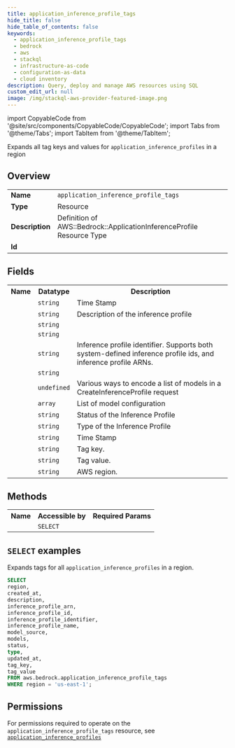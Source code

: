 ```yaml
---
title: application_inference_profile_tags
hide_title: false
hide_table_of_contents: false
keywords:
  - application_inference_profile_tags
  - bedrock
  - aws
  - stackql
  - infrastructure-as-code
  - configuration-as-data
  - cloud inventory
description: Query, deploy and manage AWS resources using SQL
custom_edit_url: null
image: /img/stackql-aws-provider-featured-image.png
---
```


import CopyableCode from '@site/src/components/CopyableCode/CopyableCode';
import Tabs from '@theme/Tabs';
import TabItem from '@theme/TabItem';

Expands all tag keys and values for <code>application_inference_profiles</code> in a region

## Overview
<table>
<tbody>
<tr><td><b>Name</b></td><td><code>application_inference_profile_tags</code></td></tr>
<tr><td><b>Type</b></td><td>Resource</td></tr>
<tr><td><b>Description</b></td><td>Definition of AWS::Bedrock::ApplicationInferenceProfile Resource Type</td></tr>
<tr><td><b>Id</b></td><td><CopyableCode code="aws.bedrock.application_inference_profile_tags" /></td></tr>
</tbody>
</table>

## Fields
<table>
<tbody>
<tr><th>Name</th><th>Datatype</th><th>Description</th></tr><tr><td><CopyableCode code="created_at" /></td><td><code>string</code></td><td>Time Stamp</td></tr>
<tr><td><CopyableCode code="description" /></td><td><code>string</code></td><td>Description of the inference profile</td></tr>
<tr><td><CopyableCode code="inference_profile_arn" /></td><td><code>string</code></td><td></td></tr>
<tr><td><CopyableCode code="inference_profile_id" /></td><td><code>string</code></td><td></td></tr>
<tr><td><CopyableCode code="inference_profile_identifier" /></td><td><code>string</code></td><td>Inference profile identifier. Supports both system-defined inference profile ids, and inference profile ARNs.</td></tr>
<tr><td><CopyableCode code="inference_profile_name" /></td><td><code>string</code></td><td></td></tr>
<tr><td><CopyableCode code="model_source" /></td><td><code>undefined</code></td><td>Various ways to encode a list of models in a CreateInferenceProfile request</td></tr>
<tr><td><CopyableCode code="models" /></td><td><code>array</code></td><td>List of model configuration</td></tr>
<tr><td><CopyableCode code="status" /></td><td><code>string</code></td><td>Status of the Inference Profile</td></tr>
<tr><td><CopyableCode code="type" /></td><td><code>string</code></td><td>Type of the Inference Profile</td></tr>
<tr><td><CopyableCode code="updated_at" /></td><td><code>string</code></td><td>Time Stamp</td></tr>
<tr><td><CopyableCode code="tag_key" /></td><td><code>string</code></td><td>Tag key.</td></tr>
<tr><td><CopyableCode code="tag_value" /></td><td><code>string</code></td><td>Tag value.</td></tr>
<tr><td><CopyableCode code="region" /></td><td><code>string</code></td><td>AWS region.</td></tr>
</tbody>
</table>

## Methods

<table>
<tbody>
  <tr>
    <th>Name</th>
    <th>Accessible by</th>
    <th>Required Params</th>
  </tr>
  <tr>
    <td><CopyableCode code="list_resources" /></td>
    <td><code>SELECT</code></td>
    <td><CopyableCode code="region" /></td>
  </tr>
</tbody>
</table>

## `SELECT` examples
Expands tags for all <code>application_inference_profiles</code> in a region.
```sql
SELECT
region,
created_at,
description,
inference_profile_arn,
inference_profile_id,
inference_profile_identifier,
inference_profile_name,
model_source,
models,
status,
type,
updated_at,
tag_key,
tag_value
FROM aws.bedrock.application_inference_profile_tags
WHERE region = 'us-east-1';
```


## Permissions

For permissions required to operate on the <code>application_inference_profile_tags</code> resource, see <a href="/services/bedrock/application_inference_profiles/#permissions"><code>application_inference_profiles</code></a>

